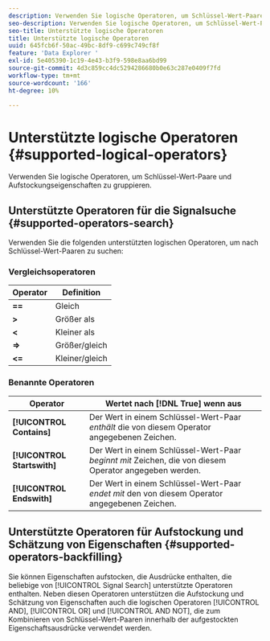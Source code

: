 ```yaml
---
description: Verwenden Sie logische Operatoren, um Schlüssel-Wert-Paare und Aufstockungseigenschaften zu gruppieren.
seo-description: Verwenden Sie logische Operatoren, um Schlüssel-Wert-Paare und Aufstockungseigenschaften zu gruppieren.
seo-title: Unterstützte logische Operatoren
title: Unterstützte logische Operatoren
uuid: 645fcb6f-50ac-49bc-8df9-c699c749cf8f
feature: 'Data Explorer '
exl-id: 5e405390-1c19-4e43-b3f9-598e8aa6bd99
source-git-commit: 4d3c859cc4dc5294286680b0e63c287e0409f7fd
workflow-type: tm+mt
source-wordcount: '166'
ht-degree: 10%

---
```


# Unterstützte logische Operatoren {#supported-logical-operators}

Verwenden Sie logische Operatoren, um Schlüssel-Wert-Paare und Aufstockungseigenschaften zu gruppieren.

## Unterstützte Operatoren für die Signalsuche {#supported-operators-search}

Verwenden Sie die folgenden unterstützten logischen Operatoren, um nach Schlüssel-Wert-Paaren zu suchen:

### Vergleichsoperatoren

| Operator | Definition |
|---|---|
| **==** | Gleich |
| **>** | Größer als |
| **&lt;** | Kleiner als |
| **=>** | Größer/gleich |
| **&lt;=** | Kleiner/gleich |

### Benannte Operatoren

| Operator | Wertet nach [!DNL True] wenn aus |
|---|---|
| **[!UICONTROL Contains]** | Der Wert in einem Schlüssel-Wert-Paar *enthält* die von diesem Operator angegebenen Zeichen. |
| **[!UICONTROL Startswith]** | Der Wert in einem Schlüssel-Wert-Paar *beginnt mit* Zeichen, die von diesem Operator angegeben werden. |
| **[!UICONTROL Endswith]** | Der Wert in einem Schlüssel-Wert-Paar *endet mit* den von diesem Operator angegebenen Zeichen. |

## Unterstützte Operatoren für Aufstockung und Schätzung von Eigenschaften {#supported-operators-backfilling}

Sie können Eigenschaften aufstocken, die Ausdrücke enthalten, die beliebige von [!UICONTROL Signal Search] unterstützte Operatoren enthalten. Neben diesen Operatoren unterstützen die Aufstockung und Schätzung von Eigenschaften auch die logischen Operatoren [!UICONTROL AND], [!UICONTROL OR] und [!UICONTROL AND NOT], die zum Kombinieren von Schlüssel-Wert-Paaren innerhalb der aufgestockten Eigenschaftsausdrücke verwendet werden.
